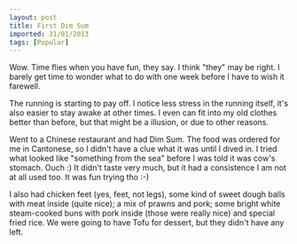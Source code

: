 ```yaml
---
layout: post
title: First Dim Sum
imported: 31/01/2013
tags: [Popular]
---
```


Wow. Time flies when you have fun, they say. I think "they" may be right. I barely get
time to wonder what to do with one week before I have to wish it farewell.

The running is starting to pay off. I notice less stress in the running itself, it's also
easier to stay awake at other times. I even can fit into my old clothes better than
before, but that might be a illusion, or due to other reasons.

Went to a Chinese restaurant and had Dim Sum. The food was ordered for me in Cantonese, so
I didn't have a clue what it was until I dived in. I tried what looked like "something
from the sea" before I was told it was cow's stomach. Ouch :) It didn't taste very much,
but it had a consistence I am not at all used too. It was fun trying tho :-)

I also had chicken feet (yes, feet, not legs), some kind of sweet dough balls with meat
inside (quite nice); a mix of prawns and pork; some bright white steam-cooked buns with
pork inside (those were really nice) and special fried rice. We were going to have Tofu
for dessert, but they didn't have any left.

